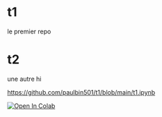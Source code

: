 # t1
le premier repo

# t2
une autre hi

https://github.com/paulbin501/t1/blob/main/t1.ipynb

[![Open In Colab](images/colab.svg)](https://colab.research.google.com/github/paulbin501/t1/blob/main/t1.ipynb) 
